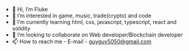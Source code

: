 - 👋 Hi, I’m Fluke
- 👀 I’m interested in game, music, trade(crypto) and code
- 🌱 I’m currently learning html, css, javascript, typescript, react and solidity
- 💞️ I’m looking to collaborate on Web developer/Blockchain developer
- 📫 How to reach me - E-mail - guyguy5050@gmail.com

